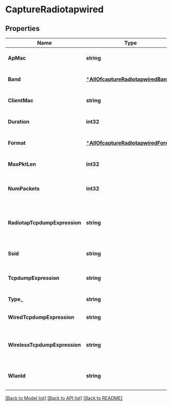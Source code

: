 # CaptureRadiotapwired

## Properties
Name | Type | Description | Notes
------------ | ------------- | ------------- | -------------
**ApMac** | **string** |  | [optional] [default to null]
**Band** | [***AllOfcaptureRadiotapwiredBand**](AllOfcaptureRadiotapwiredBand.md) |  | [optional] [default to null]
**ClientMac** | **string** |  | [optional] [default to null]
**Duration** | **int32** | duration of the capture, in seconds | [optional] [default to 600]
**Format** | [***AllOfcaptureRadiotapwiredFormat**](AllOfcaptureRadiotapwiredFormat.md) |  | [optional] [default to null]
**MaxPktLen** | **int32** | max_len of each packet to capture | [optional] [default to 128]
**NumPackets** | **int32** | number of packets to capture, 0 for unlimited | [optional] [default to 1024]
**RadiotapTcpdumpExpression** | **string** | tcpdump expression for radiotap interface (802.11 + radio headers) | [optional] [default to null]
**Ssid** | **string** |  | [optional] [default to null]
**TcpdumpExpression** | **string** | tcpdump expression common for wired,radiotap | [optional] [default to null]
**Type_** | **string** | enum: &#x60;radiotap,wired&#x60; | [default to null]
**WiredTcpdumpExpression** | **string** | tcpdump expression for wired | [optional] [default to null]
**WirelessTcpdumpExpression** | **string** | tcpdump expression for radiotap interface (802.11) | [optional] [default to null]
**WlanId** | **string** | wlan id associated with the respective ssid. | [optional] [default to null]

[[Back to Model list]](../README.md#documentation-for-models) [[Back to API list]](../README.md#documentation-for-api-endpoints) [[Back to README]](../README.md)

